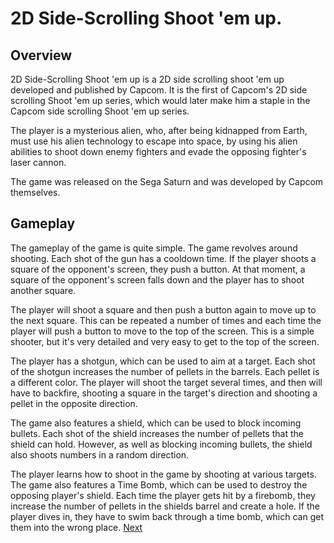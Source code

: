 # 2D Side-Scrolling Shoot 'em up.

## Overview

2D Side-Scrolling Shoot 'em up is a 2D side scrolling shoot 'em up developed and published by Capcom. It is the first of Capcom's 2D side scrolling Shoot 'em up series, which would later make him a staple in the Capcom side scrolling Shoot 'em up series.

The player is a mysterious alien, who, after being kidnapped from Earth, must use his alien technology to escape into space, by using his alien abilities to shoot down enemy fighters and evade the opposing fighter's laser cannon.

The game was released on the Sega Saturn and was developed by Capcom themselves.

## Gameplay

The gameplay of the game is quite simple. The game revolves around shooting. Each shot of the gun has a cooldown time. If the player shoots a square of the opponent's screen, they push a button. At that moment, a square of the opponent's screen falls down and the player has to shoot another square.

The player will shoot a square and then push a button again to move up to the next square. This can be repeated a number of times and each time the player will push a button to move to the top of the screen. This is a simple shooter, but it's very detailed and very easy to get to the top of the screen.

The player has a shotgun, which can be used to aim at a target. Each shot of the shotgun increases the number of pellets in the barrels. Each pellet is a different color. The player will shoot the target several times, and then will have to backfire, shooting a square in the target's direction and shooting a pellet in the opposite direction.

The game also features a shield, which can be used to block incoming bullets. Each shot of the shield increases the number of pellets that the shield can hold. However, as well as blocking incoming bullets, the shield also shoots numbers in a random direction.

The player learns how to shoot in the game by shooting at various targets. The game also features a Time Bomb, which can be used to destroy the opposing player's shield. Each time the player gets hit by a firebomb, they increase the number of pellets in the shields barrel and create a hole. If the player dives in, they have to swim back through a time bomb, which can get them into the wrong place.
[Next](335.md)